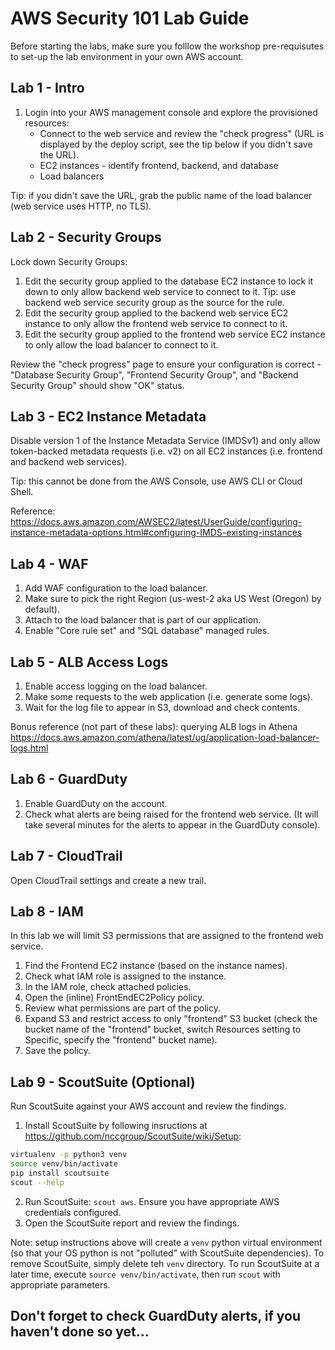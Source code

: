 # AWS Security 101 Lab Guide

Before starting the labs, make sure you folllow the workshop pre-requisutes to set-up the
lab environment in your own AWS account.

## Lab 1 - Intro

1. Login into your AWS management console and explore the provisioned resources:
    * Connect to the web service and review the "check progress" (URL is displayed by the deploy script, see the tip below if you didn't save the URL).
    * EC2 instances - identify frontend, backend, and database
    * Load balancers

Tip: if you didn't save the URL, grab the public name of the load balancer (web service uses HTTP, no TLS).

## Lab 2 - Security Groups

Lock down Security Groups:

1. Edit the security group applied to the database EC2 instance to lock it down to only allow backend web service to connect to it. Tip: use backend web service security group as the source for the rule.
2. Edit the security group applied to the backend web service EC2 instance to only allow the frontend web service to connect to it.
3. Edit the security group applied to the frontend web service EC2 instance to only allow the load balancer to
connect to it.

Review the "check progress" page to ensure your configuration is correct - "Database Security Group",
"Frontend Security Group", and "Backend Security Group" should show "OK" status.

## Lab 3 - EC2 Instance Metadata

Disable version 1 of the Instance Metadata Service (IMDSv1) and only allow token-backed metadata requests (i.e. v2) on all EC2 instances (i.e. frontend and backend web services).

Tip: this cannot be done from the AWS Console, use AWS CLI or Cloud Shell.

Reference: <https://docs.aws.amazon.com/AWSEC2/latest/UserGuide/configuring-instance-metadata-options.html#configuring-IMDS-existing-instances>

## Lab 4 - WAF

1. Add WAF configuration to the load balancer.
2. Make sure to pick the right Region (us-west-2 aka US West (Oregon) by default).
3. Attach to the load balancer that is part of our application.
4. Enable "Core rule set" and "SQL database" managed rules.

## Lab 5 - ALB Access Logs

1. Enable access logging on the load balancer.
2. Make some requests to the web application (i.e. generate some logs).
3. Wait for the log file to appear in S3, download and check contents.

Bonus reference (not part of these labs): querying ALB logs in Athena <https://docs.aws.amazon.com/athena/latest/ug/application-load-balancer-logs.html>

## Lab 6 - GuardDuty

1. Enable GuardDuty on the account.
2. Check what alerts are being raised for the frontend web service. (It will take several minutes for the alerts
   to appear in the GuardDuty console).

## Lab 7 - CloudTrail

Open CloudTrail settings and create a new trail.

## Lab 8 - IAM

In this lab we will limit S3 permissions that are assigned to the frontend web service.

1. Find the Frontend EC2 instance (based on the instance names).
2. Check what IAM role is assigned to the instance.
3. In the IAM role, check attached policies.
4. Open the (inline) FrontEndEC2Policy policy.
5. Review what permissions are part of the policy.
6. Expand S3 and restrict access to only "frontend" S3 bucket (check the bucket name of the "frontend" bucket,
    switch Resources setting to Specific, specify the "frontend" bucket name).
7. Save the policy.

## Lab 9 - ScoutSuite (Optional)

Run ScoutSuite against your AWS account and review the findings.

1. Install ScoutSuite by following insructions at <https://github.com/nccgroup/ScoutSuite/wiki/Setup>:

``` bash
virtualenv -p python3 venv
source venv/bin/activate
pip install scoutsuite
scout --help
```

2. Run ScoutSuite: `scout aws`. Ensure you have appropriate AWS credentials configured.
3. Open the ScoutSuite report and review the findings.

Note: setup instructions above will create a `venv` python virtual environment (so that your OS python is not
"polluted" with ScoutSuite dependencies). To remove ScoutSuite, simply delete teh `venv` directory. To run
ScoutSuite at a later time, execute `source venv/bin/activate`, then run `scout` with appropriate parameters.

## Don't forget to check GuardDuty alerts, if you haven't done so yet...
